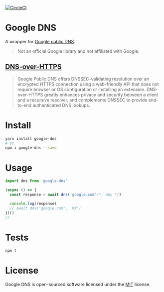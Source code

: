 [![CircleCI](https://circleci.com/gh/eduardostuart/google-dns.svg?style=svg)](https://circleci.com/gh/eduardostuart/google-dns)

# Google DNS

A wrapper for [Google public DNS](https://dns.google.com).

> Not an official Google library and not affiliated with Google.

## [DNS-over-HTTPS](https://developers.google.com/speed/public-dns/docs/dns-over-https)

> Google Public DNS offers DNSSEC-validating resolution over an encrypted HTTPS connection using
> a web-friendly API that does not require browser or OS configuration or installing an extension.
> DNS-over-HTTPS greatly enhances privacy and security between a client and a recursive resolver,
> and complements DNSSEC to provide end-to-end authenticated DNS lookups.

# Install

```bash
yarn install google-dns
# or
npm i google-dns --save
```

# Usage

```js
import dns from 'google-dns'

(async () => {
  const response = await dns('google.com'/*, any */)

  console.log(response)
  // await dns('google.com', 'MX')
})()
//
```

# Tests

```bash
npm t
```

# License
Google DNS is open-sourced software licensed under the [MIT](./LICENSE) license.
